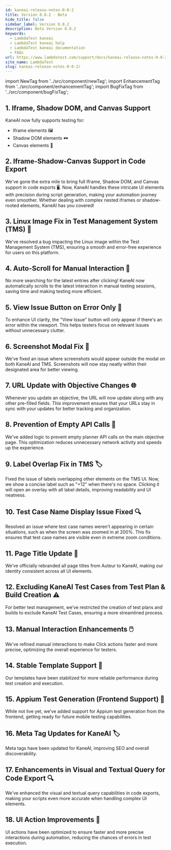 ```yaml
---
id: kaneai-release-notes-0-0-2
title: Version 0.0.2 - Beta
hide_title: false
sidebar_label: Version 0.0.2
description: Beta Version 0.0.2
keywords:
  - LambdaTest kaneai
  - LambdaTest kaneai help
  - LambdaTest kaneai documentation
  - FAQs
url: https://www.lambdatest.com/support/docs/kaneai-release-notes-0-0-2/
site_name: LambdaTest
slug: kaneai-release-notes-0-0-2/
---
```

import NewTag from '../src/component/newTag';
import EnhancementTag from '../src/component/enhancementTag';
import BugFixTag from '../src/component/bugFixTag';

<script type="application/ld+json"
      dangerouslySetInnerHTML={{ __html: JSON.stringify({
       "@context": "https://schema.org",
        "@type": "BreadcrumbList",
        "itemListElement": [{
          "@type": "ListItem",
          "position": 1,
          "name": "Home",
          "item": "https://www.lambdatest.com"
        },{
          "@type": "ListItem",
          "position": 2,
          "name": "Support",
          "item": "https://www.lambdatest.com/support/docs/"
        },{
          "@type": "ListItem",
          "position": 3,
          "name": "Version",
          "item": "https://www.lambdatest.com/support/docs/kaneai-release-notes-0-0-2/"
        }]
      })
    }}
></script>
## 1. Iframe, Shadow DOM, and Canvas Support
KaneAI now fully supports testing for:

- Iframe elements 🖼️
- Shadow DOM elements 🕶️
- Canvas elements 🎨

## 2. Iframe-Shadow-Canvas Support in Code Export
We've gone the extra mile to bring full Iframe, Shadow DOM, and Canvas support in code exports 🖥️. Now, KaneAI handles these intricate UI elements with precision during script generation, making your automation journey even smoother. Whether dealing with complex nested iframes or shadow-rooted elements, KaneAI has you covered!

## 3. Linux Image Fix in Test Management System (TMS) 🐧
We've resolved a bug impacting the Linux image within the Test Management System (TMS), ensuring a smooth and error-free experience for users on this platform.

## 4. Auto-Scroll for Manual Interaction 🎯
No more searching for the latest entries after clicking! KaneAI now automatically scrolls to the latest interaction in manual testing sessions, saving time and making testing more efficient.

## 5. View Issue Button on Error Only 🚨
To enhance UI clarity, the "View Issue" button will only appear if there's an error within the viewport. This helps testers focus on relevant issues without unnecessary clutter.

## 6. Screenshot Modal Fix 📸
We’ve fixed an issue where screenshots would appear outside the modal on both KaneAI and TMS. Screenshots will now stay neatly within their designated area for better viewing.

## 7. URL Update with Objective Changes 🌐
Whenever you update an objective, the URL will now update along with any other pre-filled fields. This improvement ensures that your URLs stay in sync with your updates for better tracking and organization.

## 8. Prevention of Empty API Calls 🛑
We've added logic to prevent empty planner API calls on the main objective page. This optimization reduces unnecessary network activity and speeds up the experience.

## 9. Label Overlap Fix in TMS 🏷️
Fixed the issue of labels overlapping other elements on the TMS UI. Now, we show a concise label such as "+12" when there's no space. Clicking it will open an overlay with all label details, improving readability and UI neatness.

## 10. Test Case Name Display Issue Fixed 🔍
Resolved an issue where test case names weren't appearing in certain situations, such as when the screen was zoomed in at 200%. This fix ensures that test case names are visible even in extreme zoom conditions.

## 11. Page Title Update 🔄
We’ve officially rebranded all page titles from Auteur to KaneAI, making our identity consistent across all UI elements.

## 12. Excluding KaneAI Test Cases from Test Plan & Build Creation ⚠️
For better test management, we’ve restricted the creation of test plans and builds to exclude KaneAI Test Cases, ensuring a more streamlined process.

## 13. Manual Interaction Enhancements 🖱️
We've refined manual interactions to make Click actions faster and more precise, optimizing the overall experience for testers.

## 14. Stable Template Support 📑
Our templates have been stabilized for more reliable performance during test creation and execution.

## 15. Appium Test Generation (Frontend Support) 📱
While not live yet, we’ve added support for Appium test generation from the frontend, getting ready for future mobile testing capabilities.

## 16. Meta Tag Updates for KaneAI 🏷️
Meta tags have been updated for KaneAI, improving SEO and overall discoverability.

## 17. Enhancements in Visual and Textual Query for Code Export 🔍
We've enhanced the visual and textual query capabilities in code exports, making your scripts even more accurate when handling complex UI elements.

## 18. UI Action Improvements 🎯
UI actions have been optimized to ensure faster and more precise interactions during automation, reducing the chances of errors in test execution.

